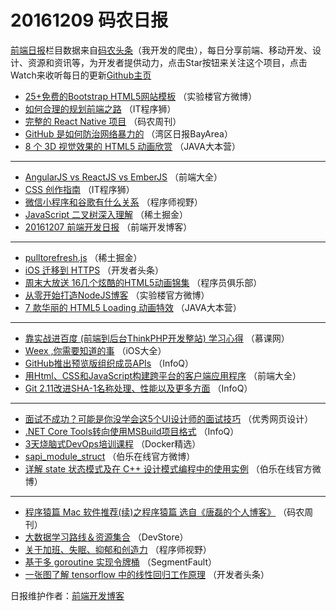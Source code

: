 # 20161209 码农日报

[前端日报](https://qdkfweb.cn/c/news)栏目数据来自[码农头条](https://toutiao.qdkfweb.cn/)（我开发的爬虫），每日分享前端、移动开发、设计、资源和资讯等，为开发者提供动力，点击Star按钮来关注这个项目，点击Watch来收听每日的更新[Github主页](https://github.com/kujian/frontendDaily)
* [25+免费的Bootstrap HTML5网站模板](https://toutiao.qdkfweb.cn/17484.html) （实验楼官方微博）
* [如何合理的规划前端之路](https://toutiao.qdkfweb.cn/17467.html) （IT程序狮）
* [完整的 React Native 项目](https://toutiao.qdkfweb.cn/17518.html) （码农周刊）
* [GitHub 是如何防治网络暴力的](https://toutiao.qdkfweb.cn/17448.html) （湾区日报BayArea）
* [8 个 3D 视觉效果的 HTML5 动画欣赏](https://toutiao.qdkfweb.cn/17494.html) （JAVA大本营）

***
* [AngularJS vs ReactJS vs EmberJS](https://toutiao.qdkfweb.cn/17460.html) （前端大全）
* [CSS 创作指南](https://toutiao.qdkfweb.cn/17470.html) （IT程序狮）
* [微信小程序和谷歌有什么关系](https://toutiao.qdkfweb.cn/17480.html) （程序师视野）
* [JavaScript 二叉树深入理解](https://toutiao.qdkfweb.cn/17526.html) （稀土掘金）
* [20161207 前端开发日报](https://toutiao.qdkfweb.cn/17471.html) （前端开发博客）

***
* [pulltorefresh.js](https://toutiao.qdkfweb.cn/17525.html) （稀土掘金）
* [iOS 迁移到 HTTPS](https://toutiao.qdkfweb.cn/17509.html) （开发者头条）
* [周末大放送 16几个炫酷的HTML5动画锦集](https://toutiao.qdkfweb.cn/17499.html) （程序员俱乐部）
* [从零开始打造NodeJS博客](https://toutiao.qdkfweb.cn/17485.html) （实验楼官方微博）
* [7 款华丽的 HTML5 Loading 动画特效](https://toutiao.qdkfweb.cn/17496.html) （JAVA大本营）

***
* [靠实战进百度  (前端到后台ThinkPHP开发整站) 学习心得](https://toutiao.qdkfweb.cn/17491.html) （慕课网）
* [Weex ,你需要知道的事](https://toutiao.qdkfweb.cn/17557.html) （iOS大全）
* [GitHub推出预览版组织成员APIs](https://toutiao.qdkfweb.cn/17488.html) （InfoQ）
* [用Html、CSS和JavaScript构建跨平台的客户端应用程序](https://toutiao.qdkfweb.cn/17578.html) （前端大全）
* [Git 2.11改进SHA-1名称处理、性能以及更多方面](https://toutiao.qdkfweb.cn/17489.html) （InfoQ）

***
* [面试不成功？可能是你没学会这5个UI设计师的面试技巧](https://toutiao.qdkfweb.cn/17523.html) （优秀网页设计）
* [.NET Core Tools转向使用MSBuild项目格式](https://toutiao.qdkfweb.cn/17487.html) （InfoQ）
* [3天烧脑式DevOps培训课程](https://toutiao.qdkfweb.cn/17439.html) （Docker精选）
* [sapi_module_struct](https://toutiao.qdkfweb.cn/17528.html) （伯乐在线官方微博）
* [详解 state 状态模式及在 C++ 设计模式编程中的使用实例](https://toutiao.qdkfweb.cn/17529.html) （伯乐在线官方微博）

***
* [程序猿篇 Mac 软件推荐(续)之程序猿篇 选自《唐磊的个人博客》](https://toutiao.qdkfweb.cn/17517.html) （码农周刊）
* [大数据学习路线＆资源集合](https://toutiao.qdkfweb.cn/17463.html) （DevStore）
* [关于加班、失眠、抑郁和创造力](https://toutiao.qdkfweb.cn/17481.html) （程序师视野）
* [基于多 goroutine 实现令牌桶](https://toutiao.qdkfweb.cn/17473.html) （SegmentFault）
* [一张图了解 tensorflow 中的线性回归工作原理](https://toutiao.qdkfweb.cn/17511.html) （开发者头条）

日报维护作者：[前端开发博客](https://qdkfweb.cn/) 
